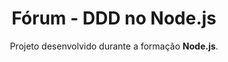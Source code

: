 <p align="center">
  <h1 align="center">Fórum - DDD no Node.js</h1>
  <p align="center">Projeto desenvolvido durante a formação <strong>Node.js</strong>.</p>
</p>
